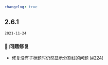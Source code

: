 ```yaml
changelog: true
```

## 2.6.1

`2021-11-24`

### 🐛 问题修复

- 修复没有子标题时仍然显示分割线的问题 ([#224](https://github.com/arco-design/arco-design-vue/pull/224))

